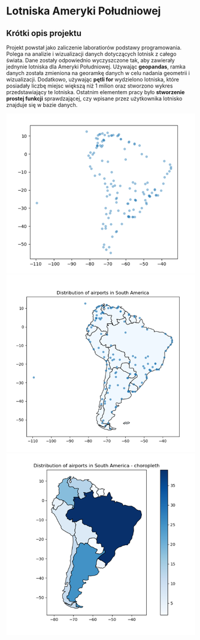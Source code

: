 # Lotniska Ameryki Południowej
## Krótki opis projektu
Projekt powstał jako zaliczenie laboratiorów podstawy programowania. Polega na analizie i wizualizacji danych dotyczących lotnisk z całego świata. Dane zostały odpowiednio wyczyszczone tak, aby zawierały jednynie lotniska dla Ameryki Południowej. Używając **geopandas**, ramka danych została zmieniona na georamkę danych w celu nadania geometrii i wizualizacji. Dodatkowo, używając **pętli for** wydzielono lotniska, które posiadały liczbę miejsc większą niż 1 milion oraz stworzono wykres przedstawiający te lotniska. Ostatnim elementem pracy było **stworzenie prostej funkcji** sprawdzającej, czy wpisane przez użytkownika lotnisko znajduje się w bazie danych. 

![lotniska](lotniska.png)
![lotniska2](lotniska2.png)
![lotniska3](lotniska3.png)
